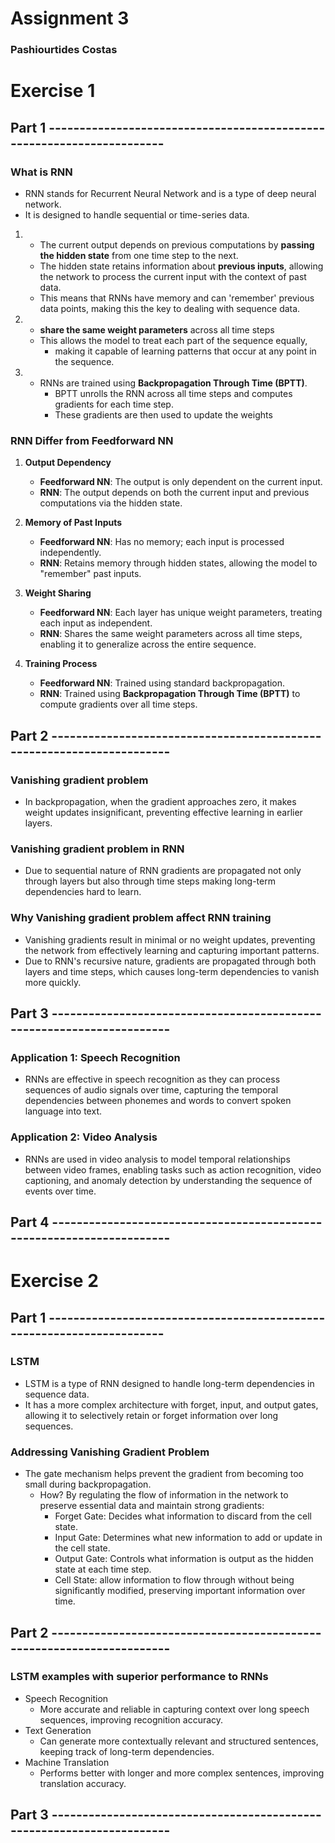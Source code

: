 # Assignment 3 
### Pashiourtides Costas 

# Exercise 1

## Part 1 ----------------------------------------------------------------------
### What is RNN 
- RNN stands for Recurrent Neural Network and is a type of deep neural network.
- It is designed to handle sequential or time-series data.
1. 
   - The current output depends on previous computations by **passing the hidden state** from one time step to the next.
   - The hidden state retains information about **previous inputs**, allowing the network to process the current input with the context of past data.
   - This means that RNNs have memory and can 'remember' previous data points, making this the key to dealing with sequence data.
2. 
   - **share the same weight parameters** across all time steps 
   - This allows the  model to treat each part of the sequence equally,
     - making it capable of learning patterns that occur at any point in the sequence.
3. 
   - RNNs are trained using **Backpropagation Through Time (BPTT)**.
     - BPTT unrolls the RNN across all time steps and computes gradients for each time step. 
     - These gradients are then used to update the weights

### RNN Differ from Feedforward NN

1. **Output Dependency**  
   - **Feedforward NN**: The output is only dependent on the current input.  
   - **RNN**: The output depends on both the current input and previous computations via the hidden state.

2. **Memory of Past Inputs**  
   - **Feedforward NN**: Has no memory; each input is processed independently.  
   - **RNN**: Retains memory through hidden states, allowing the model to "remember" past inputs.

3. **Weight Sharing**  
   - **Feedforward NN**: Each layer has unique weight parameters, treating each input as independent.  
   - **RNN**: Shares the same weight parameters across all time steps, enabling it to generalize across the entire sequence.

4. **Training Process**  
   - **Feedforward NN**: Trained using standard backpropagation.  
   - **RNN**: Trained using **Backpropagation Through Time (BPTT)** to compute gradients over all time steps.

## Part 2 ----------------------------------------------------------------------
### Vanishing gradient problem 
- In backpropagation, when the gradient approaches zero, it makes weight updates insignificant, preventing effective learning in earlier layers.

### Vanishing gradient problem in RNN 
- Due to sequential nature of RNN gradients are propagated not only through layers but also through time steps making long-term dependencies hard to learn.


### Why Vanishing gradient problem affect RNN  training  
- Vanishing gradients result in minimal or no weight updates, preventing the network from effectively learning and capturing important patterns.
- Due to RNN's recursive nature, gradients are propagated through both layers and time steps, which causes long-term dependencies to vanish more quickly.


## Part 3 ----------------------------------------------------------------------
### Application 1: Speech Recognition
- RNNs are effective in speech recognition as they can process sequences of audio signals over time, capturing the temporal dependencies between phonemes and words to convert spoken language into text.
### Application 2: Video Analysis
- RNNs are used in video analysis to model temporal relationships between video frames, enabling tasks such as action recognition, video captioning, and anomaly detection by understanding the sequence of events over time.

## Part 4 ----------------------------------------------------------------------



# Exercise 2
## Part 1 ----------------------------------------------------------------------
### LSTM
- LSTM is a type of RNN designed to handle long-term dependencies in sequence data.
- It has a more complex architecture with forget, input, and output gates, allowing it to selectively retain or forget information over long sequences.
### Addressing Vanishing Gradient Problem
- The gate mechanism helps prevent the gradient from becoming too small during backpropagation.
  - How? By regulating the flow of information in the network to preserve essential data and maintain strong gradients:
    - Forget Gate: Decides what information to discard from the cell state.
    - Input Gate: Determines what new information to add or update in the cell state.
    - Output Gate: Controls what information is output as the hidden state at each time step.
    - Cell State: allow information to flow through without being significantly modified, preserving important information over time.
## Part 2 ----------------------------------------------------------------------
### LSTM examples with superior performance to RNNs
- Speech Recognition
  - More accurate and reliable in capturing context over long speech sequences, improving recognition accuracy.
- Text Generation
  - Can generate more contextually relevant and structured sentences, keeping track of long-term dependencies.
- Machine Translation
  - Performs better with longer and more complex sentences, improving translation accuracy.


## Part 3 ----------------------------------------------------------------------




